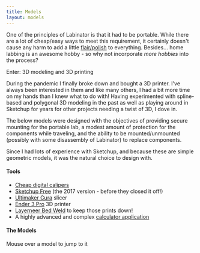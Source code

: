 ```yaml
---
title: Models
layout: models
---
```


One of the principles of Labinator is that it had to be portable.
While there are a lot of cheap/easy ways to meet this requirement, it certainly doesn't cause any harm to add a little [flair/polish](../about/#why-should-it-be-portable) to everything.
Besides... home labbing is an awesome hobby - so why not incorporate *more hobbies* into the process?

Enter: 3D modeling and 3D printing

During the pandemic I finally broke down and bought a 3D printer.
I've always been interested in them and like many others, I had a bit more time on my hands than I knew what to do with!
Having experimented with spline-based and polygonal 3D modeling in the past as well as playing around in Sketchup for years for other projects needing a twist of 3D, I dove in.

The below models were designed with the objectives of providing secure mounting for the portable lab, a modest amount of protection for the components while traveling, and the ability to be mounted/unmounted (possibly with some disassembly of Labinator) to replace components.

Since I had lots of experience with Sketchup, and because these are simple geometric models, it was the natural choice to design with.

#### Tools
* [Cheap digital calipers](https://www.amazon.com/dp/B000GSLKIW)
* [Sketchup Free](https://www.sketchup.com/en/plans-and-pricing/sketchup-free) (the 2017 version - before they closed it off!)
* [Ultimaker Cura](https://ultimaker.com/software/ultimaker-cura/) slicer
* [Ender 3 Pro](https://www.creality.com/products/ender-3-pro-3d-printer) 3D printer
* [Layerneer Bed Weld](https://www.amazon.com/dp/B079984GV5) to keep those prints down!
* A highly advanced and complex [calculator application](https://apps.microsoft.com/detail/9wzdncrfhvn5)

#### The Models
Mouse over a model to jump to it